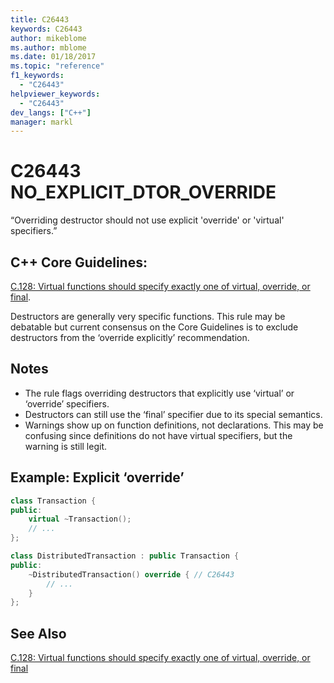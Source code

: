 ```yaml
---
title: C26443
keywords: C26443
author: mikeblome
ms.author: mblome
ms.date: 01/18/2017
ms.topic: "reference"
f1_keywords:
  - "C26443"
helpviewer_keywords:
  - "C26443"
dev_langs: ["C++"]
manager: markl
---
```

# C26443 NO_EXPLICIT_DTOR_OVERRIDE

“Overriding destructor should not use explicit 'override' or 'virtual' specifiers.”

## C++ Core Guidelines:

[C.128: Virtual functions should specify exactly one of virtual, override, or final](https://github.com/isocpp/CppCoreGuidelines/blob/master/CppCoreGuidelines.md).

Destructors are generally very specific functions. This rule may be debatable but current consensus on the Core Guidelines is to exclude destructors from the ‘override explicitly’ recommendation.

## Notes

- The rule flags overriding destructors that explicitly use ‘virtual’ or ‘override’ specifiers.
- Destructors can still use the ‘final’ specifier due to its special semantics.
- Warnings show up on function definitions, not declarations. This may be confusing since definitions do not have virtual specifiers, but the warning is still legit.

## Example: Explicit ‘override’

```cpp
class Transaction {
public:
    virtual ~Transaction();
    // ...
};

class DistributedTransaction : public Transaction {
public:
    ~DistributedTransaction() override { // C26443
        // ...
    }
};
```

## See Also

[C.128: Virtual functions should specify exactly one of virtual, override, or final](https://github.com/isocpp/CppCoreGuidelines/blob/master/CppCoreGuidelines.md)
